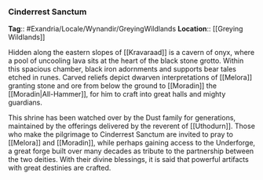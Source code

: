 ### Cinderrest Sanctum
**Tag**:: #Exandria/Locale/Wynandir/GreyingWildlands
**Location**:: [[Greying Wildlands]]

Hidden along the eastern slopes of [[Kravaraad]] is a cavern of onyx, where a pool of uncooling lava sits at the heart of the black stone grotto. Within this spacious chamber, black iron adornments and supports bear tales etched in runes. Carved reliefs depict dwarven interpretations of [[Melora]] granting stone and ore from below the ground to [[Moradin]] the [[Moradin|All-Hammer]], for him to craft into great halls and mighty guardians.

This shrine has been watched over by the Dust family for generations, maintained by the offerings delivered by the reverent of [[Uthodurn]]. Those who make the pilgrimage to Cinderrest Sanctum are invited to pray to [[Melora]] and [[Moradin]], while perhaps gaining access to the Underforge, a great forge built over many decades as tribute to the partnership between the two deities. With their divine blessings, it is said that powerful artifacts with great destinies are crafted.